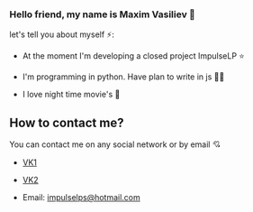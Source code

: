 ### Hello friend, my name is Maxim Vasiliev 👋

let's tell you about myself ⚡️:

- At the moment I'm developing a closed project ImpulseLP ⭐

- I'm programming in python. Have plan to write in js 👨‍💻

- I love night time movie's 🌌

## How to contact me?

You can contact me on any social network or by email 💘

- [VK1](https://vk.com/mvasiliev2004)

- [VK2](https://vk.com/gvasiliev2004)

- Email: impulselps@hotmail.com
